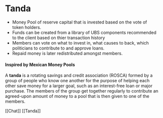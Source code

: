 # Tanda

-  Money Pool of reserve capital that is invested based on the vote of token holders.
-  Funds can be created from a library of UBS components recommended to the client based on thier transaction history
-  Members can vote on what to invest in, what causes to back, which politicians to contribute to and approve loans. 
-  Repaid money is later redistributed amongst members.

#### Inspired by Mexican Money Pools
A **tanda** is a rotating savings and credit association (ROSCA) formed by a group of people who know one another for the purpose of helping each other save money for a larger goal, such as an interest-free loan or major purchase. The members of the group get together regularly to contribute an agreed-upon amount of money to a pool that is then given to one of the members.


[[Chat]]
[[Tanda]]
